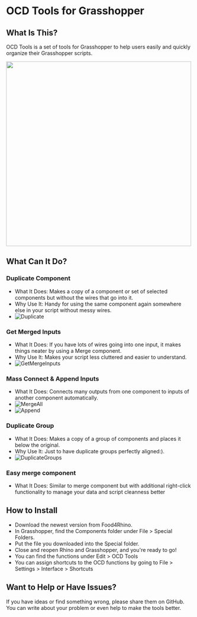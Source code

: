 # OCD Tools for Grasshopper
## What Is This?
OCD Tools is a set of tools for Grasshopper to help users easily and quickly organize their Grasshopper scripts.

<img src="https://github.com/hr-shahriari/OCDTools/assets/69963339/f7e1c1e3-ee90-4ea7-af8a-54606f614855" data-canonical-src="https://github.com/hr-shahriari/OCDTools/assets/69963339/f7e1c1e3-ee90-4ea7-af8a-54606f614855" width="500" height="500" />

## What Can It Do?
### Duplicate Component
- What It Does: Makes a copy of a component or set of selected components but without the wires that go into it.
- Why Use It: Handy for using the same component again somewhere else in your script without messy wires.
- ![Duplicate](https://github.com/hr-shahriari/OCDTools/assets/69963339/89e93ff8-04fc-401c-97a8-975d65d746c5)

### Get Merged Inputs
- What It Does: If you have lots of wires going into one input, it makes things neater by using a Merge component.
- Why Use It: Makes your script less cluttered and easier to understand.
- ![GetMergeInputs](https://github.com/hr-shahriari/OCDTools/assets/69963339/28f926ea-b7d1-436d-9cbe-288cddc9f35b)

### Mass Connect & Append Inputs
- What It Does: Connects many outputs from one component to inputs of another component automatically.
- ![MergeAll](https://github.com/hr-shahriari/OCDTools/assets/69963339/6a091538-9bdd-4bb5-99ea-5075667aef3b)
- ![Append](https://github.com/hr-shahriari/OCDTools/assets/69963339/3b2f56ae-0b47-4ef9-b048-cf7a2d78c5a5)

### Duplicate Group
- What It Does: Makes a copy of a group of components and places it below the original.
- Why Use It: Just to have duplicate groups perfectly aligned:).
- ![DuplicateGroups](https://github.com/hr-shahriari/OCDTools/assets/69963339/5c9ca2de-3de2-41bd-bb1f-2287f6f3daae)

### Easy merge component
- What It Does: Similar to merge component but with additional right-click functionality to manage your data and script cleanness better
## How to Install
- Download the newest version from Food4Rhino.
- In Grasshopper, find the Components folder under File > Special Folders.
- Put the file you downloaded into the Special folder.
- Close and reopen Rhino and Grasshopper, and you're ready to go!
- You can find the functions under Edit > OCD Tools
- You can assign shortcuts to the OCD functions by going to File > Settings > Interface > Shortcuts

## Want to Help or Have Issues?
If you have ideas or find something wrong, please share them on GitHub. You can write about your problem or even help to make the tools better.
